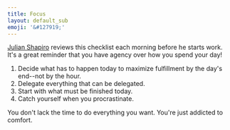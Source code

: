 ```yaml
---
title: Focus
layout: default_sub
emoji: '&#127919;'
---
```

[Julian Shapiro](https://julian.com) reviews this checklist each morning before he starts work. It's a great reminder that you have agency over how you spend your day!

1. Decide what has to happen today to maximize fulfillment by the day's end--not by the hour.  
2. Delegate everything that can be delegated.  
3. Start with what must be finished today.  
4. Catch yourself when you procrastinate.  

You don't lack the time to do everything you want. You're just addicted to comfort.
